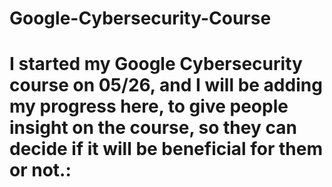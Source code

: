 # Google-Cybersecurity-Course
<h1>I started my Google Cybersecurity course on 05/26, and I will be adding my progress here, to give people insight on the course, so they can decide if it will be beneficial for them or not.:</h1> 
